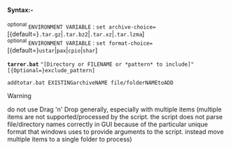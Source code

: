 #### Syntax:-
<SUP>optional</SUP> `ENVIRONMENT VARIABLE` : `set archive-choice=`[{default=}`.tar.gz`|`.tar.bz2`|`.tar.xz`|`.tar.lzma`]<br>
<SUP>optional</SUP> `ENVIRONMENT VARIABLE` : `set format-choice=`[{default=}`ustar`|`pax`|`cpio`|`shar`]

<b>`tarrer.bat`</b> `"[Directory or FILENAME or *pattern* to include]" [{Optional=}exclude_pattern]`

`addtotar.bat EXISTINGarchiveNAME file/folderNAMEtoADD`

>[!WARNING]
do not use Drag 'n' Drop generally, especially with multiple items (multiple items are not supported/processed by the script. the script does not parse file/directory names correctly in GUI because of the particular unique format that windows uses to provide arguments to the script. instead move multiple items to a single folder to process)

